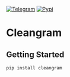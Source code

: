 [![Telegram](https://img.shields.io/badge/dynamic/xml?color=blue&label=Telegram&query=.%2F%2F*[%40class%3D%27tgme_page_extra%27]&url=https%3A%2F%2Ft.me%2Fcleangram&logo=telegram&link=https://t.me/cleangram&style=flat-square)](https://t.me/+_IGqbnmF5fZmZDky)
[![Pypi](https://img.shields.io/pypi/v/cleangram?style=flat-square)](https://pypi.org/project/cleangram/)
# Cleangram

## Getting Started

```commandline
pip install cleangram
```
